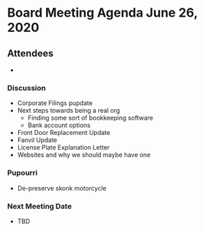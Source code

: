 # Board Meeting Agenda June 26, 2020

## Attendees
- 

### Discussion
- Corporate Filings pupdate
- Next steps towards being a real org
  - Finding some sort of bookkeeping software
  - Bank account options
- Front Door Replacement Update
- Fanvil Update
- License Plate Explanation Letter
- Websites and why we should maybe have one

### Pupourri
- De-preserve skonk motorcycle

### Next Meeting Date
- TBD
